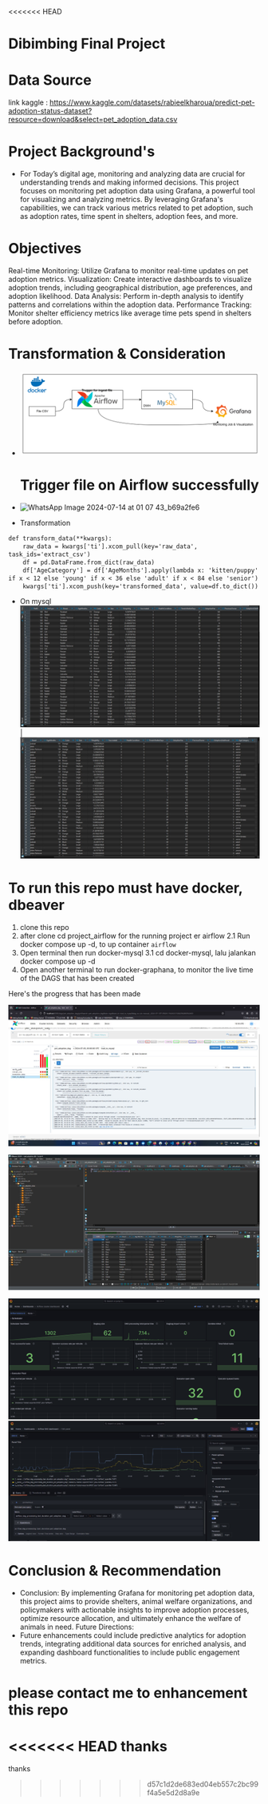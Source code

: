 <<<<<<< HEAD
# Dibimbing Final Project

# Data Source 
 link kaggle : https://www.kaggle.com/datasets/rabieelkharoua/predict-pet-adoption-status-dataset?resource=download&select=pet_adoption_data.csv

# Project Background's 
- For Today’s digital age, monitoring and analyzing data are crucial for understanding trends and making informed decisions. This project focuses on monitoring pet adoption data using Grafana, a powerful tool for visualizing and analyzing metrics. By leveraging Grafana's capabilities, we can track various metrics related to pet adoption, such as adoption rates, time spent in shelters, adoption fees, and more.

# Objectives
Real-time Monitoring: Utilize Grafana to monitor real-time updates on pet adoption metrics.
Visualization: Create interactive dashboards to visualize adoption trends, including geographical distribution, age preferences, and adoption likelihood.
Data Analysis: Perform in-depth analysis to identify patterns and correlations within the adoption data.
Performance Tracking: Monitor shelter efficiency metrics like average time pets spend in shelters before adoption.

# Transformation & Consideration
- ![alt text](image-1.png)
  
  # Trigger file on Airflow successfully 
- ![WhatsApp Image 2024-07-14 at 01 07 43_b69a2fe6](https://github.com/user-attachments/assets/bc10e79c-c279-48f9-8dc8-02545da58aa0)


- Transformation 
```
def transform_data(**kwargs):
    raw_data = kwargs['ti'].xcom_pull(key='raw_data', task_ids='extract_csv')
    df = pd.DataFrame.from_dict(raw_data)
    df['AgeCategory'] = df['AgeMonths'].apply(lambda x: 'kitten/puppy' if x < 12 else 'young' if x < 36 else 'adult' if x < 84 else 'senior')
    kwargs['ti'].xcom_push(key='transformed_data', value=df.to_dict())
```

- On mysql 
![alt text](<WhatsApp Image 2024-07-14 at 23.42.44_9afabd27.jpg>) | ![alt text](<WhatsApp Image 2024-07-14 at 23.43.19_cda849c5.jpg>)

# To run this repo must have docker, dbeaver
1. clone this repo
2. after clone cd project_airflow for the running project er airflow
    2.1 Run docker compose up -d, to up container `airflow`
3. Open terminal then run docker-mysql 
    3.1 cd docker-mysql, lalu jalankan docker compose up -d
4. Open another terminal to run docker-graphana, to monitor the live time of the DAGS that has been created

Here's the progress that has been made 

![alt text](<WhatsApp Image 2024-07-10 at 22.17.13_d98397ac.jpg>)

![alt text](<WhatsApp Image 2024-07-10 at 22.17.39_ad9bd047.jpg>)

![alt text](image.png)
![alt text](<WhatsApp Image 2024-07-10 at 22.35.13_10b9589a.jpg>)

# Conclusion & Recommendation
- Conclusion: By implementing Grafana for monitoring pet adoption data, this project aims to provide shelters, animal welfare organizations, and policymakers with actionable insights to improve adoption processes, optimize resource allocation, and ultimately enhance the welfare of animals in need.
Future Directions: 
- Future enhancements could include predictive analytics for adoption trends, integrating additional data sources for enriched analysis, and expanding dashboard functionalities to include public engagement metrics.

# please contact me to enhancement this repo 

<<<<<<< HEAD
thanks
=======
thanks
>>>>>>> d57c1d2de683ed04eb557c2bc99f4a5e5d2d8a9e
